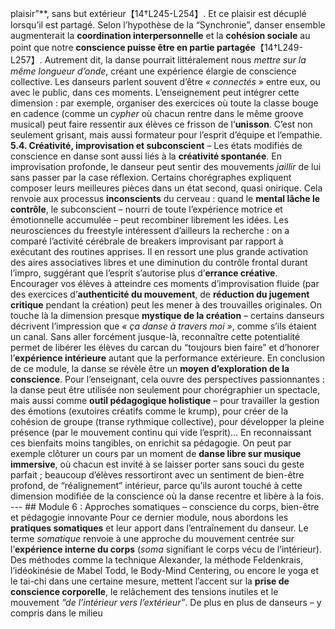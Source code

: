 plaisir”**, sans but extérieur【14†L245-L254】. Et ce plaisir est décuplé lorsqu’il est partagé. Selon l’hypothèse de la “Synchronie”, danser ensemble augmenterait la **coordination interpersonnelle** et la **cohésion sociale** au point que notre **conscience puisse être en partie partagée**【14†L249-L257】. Autrement dit, la danse pourrait littéralement nous *mettre sur la même longueur d’onde*, créant une expérience élargie de conscience collective. Les danseurs parlent souvent d’être *« connectés »* entre eux, ou avec le public, dans ces moments. L’enseignement peut intégrer cette dimension : par exemple, organiser des exercices où toute la classe bouge en cadence (comme un *cypher* où chacun rentre dans le même groove musical) peut faire ressentir aux élèves ce frisson de l’**unisson**. C’est non seulement grisant, mais aussi formateur pour l’esprit d’équipe et l’empathie. **5.4. Créativité, improvisation et subconscient** – Les états modifiés de conscience en danse sont aussi liés à la **créativité spontanée**. En improvisation profonde, le danseur peut sentir des mouvements *jaillir* de lui sans passer par la case réflexion. Certains chorégraphes expliquent composer leurs meilleures pièces dans un état second, quasi onirique. Cela renvoie aux processus **inconscients** du cerveau : quand le **mental lâche le contrôle**, le subconscient – nourri de toute l’expérience motrice et émotionnelle accumulée – peut recombiner librement les idées. Les neurosciences du freestyle intéressent d’ailleurs la recherche : on a comparé l’activité cérébrale de breakers improvisant par rapport à exécutant des routines apprises. Il en ressort une plus grande activation des aires associatives libres et une diminution du contrôle frontal durant l’impro, suggérant que l’esprit s’autorise plus d’**errance créative**. Encourager vos élèves à atteindre ces moments d’improvisation fluide (par des exercices d’**authenticité du mouvement**, de **réduction du jugement critique** pendant la création) peut les mener à des trouvailles originales. On touche là la dimension presque **mystique de la création** – certains danseurs décrivent l’impression que *« ça danse à travers moi »*, comme s’ils étaient un canal. Sans aller forcément jusque-là, reconnaître cette potentialité permet de libérer les élèves du carcan du “toujours bien faire” et d’honorer l’**expérience intérieure** autant que la performance extérieure. En conclusion de ce module, la danse se révèle être un **moyen d’exploration de la conscience**. Pour l’enseignant, cela ouvre des perspectives passionnantes : la danse peut être utilisée non seulement pour chorégraphier un spectacle, mais aussi comme **outil pédagogique holistique** – pour travailler la gestion des émotions (exutoires créatifs comme le krump), pour créer de la cohésion de groupe (transe rythmique collective), pour développer la pleine présence (par le mouvement continu qui vide l’esprit)… En reconnaissant ces bienfaits moins tangibles, on enrichit sa pédagogie. On peut par exemple clôturer un cours par un moment de **danse libre sur musique immersive**, où chacun est invité à se laisser porter sans souci du geste parfait ; beaucoup d’élèves ressortiront avec un sentiment de bien-être profond, de “réalignement” intérieur, parce qu’ils auront touché à cette dimension modifiée de la conscience où la danse recentre et libère à la fois. --- ## Module 6 : Approches somatiques – conscience du corps, bien-être et pédagogie innovante Pour ce dernier module, nous abordons les **pratiques somatiques** et leur apport dans l’entraînement du danseur. Le terme *somatique* renvoie à une approche du mouvement centrée sur l’**expérience interne du corps** (*soma* signifiant le corps vécu de l’intérieur). Des méthodes comme la technique Alexander, la méthode Feldenkrais, l’idéokinésie de Mabel Todd, le Body-Mind Centering, ou encore le yoga et le tai-chi dans une certaine mesure, mettent l’accent sur la **prise de conscience corporelle**, le relâchement des tensions inutiles et le mouvement *“de l’intérieur vers l’extérieur”*. De plus en plus de danseurs – y compris dans le milieu